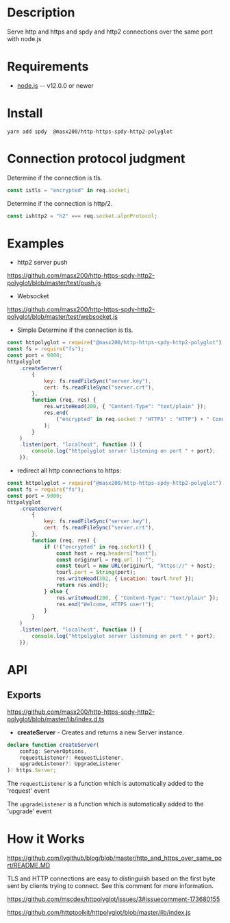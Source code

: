# Description

Serve http and https and spdy and http2 connections over the same port with node.js

# Requirements

-   [node.js](http://nodejs.org/) -- v12.0.0 or newer

# Install

```shell
yarn add spdy  @masx200/http-https-spdy-http2-polyglot
```

# Connection protocol judgment

Determine if the connection is tls.

```js
const istls = "encrypted" in req.socket;
```

Determine if the connection is http/2.

```js
const ishttp2 = "h2" === req.socket.alpnProtocol;
```

# Examples

-   http2 server push

https://github.com/masx200/http-https-spdy-http2-polyglot/blob/master/test/push.js

-   Websocket

https://github.com/masx200/http-https-spdy-http2-polyglot/blob/master/test/websocket.js

-   Simple Determine if the connection is tls.

```javascript
const httpolyglot = require("@masx200/http-https-spdy-http2-polyglot");
const fs = require("fs");
const port = 9000;
httpolyglot
    .createServer(
        {
            key: fs.readFileSync("server.key"),
            cert: fs.readFileSync("server.crt"),
        },
        function (req, res) {
            res.writeHead(200, { "Content-Type": "text/plain" });
            res.end(
                ("encrypted" in req.socket ? "HTTPS" : "HTTP") + " Connection!"
            );
        }
    )
    .listen(port, "localhost", function () {
        console.log("httpolyglot server listening on port " + port);
    });
```

-   redirect all http connections to https:

```javascript
const httpolyglot = require("@masx200/http-https-spdy-http2-polyglot");
const fs = require("fs");
const port = 9000;
httpolyglot
    .createServer(
        {
            key: fs.readFileSync("server.key"),
            cert: fs.readFileSync("server.crt"),
        },
        function (req, res) {
            if (!("encrypted" in req.socket)) {
                const host = req.headers["host"];
                const originurl = req.url || "";
                const tourl = new URL(originurl, "https://" + host);
                tourl.port = String(port);
                res.writeHead(302, { Location: tourl.href });
                return res.end();
            } else {
                res.writeHead(200, { "Content-Type": "text/plain" });
                res.end("Welcome, HTTPS user!");
            }
        }
    )
    .listen(port, "localhost", function () {
        console.log("httpolyglot server listening on port " + port);
    });
```

# API

## Exports

https://github.com/masx200/http-https-spdy-http2-polyglot/blob/master/lib/index.d.ts

-   **createServer** - Creates and returns a new Server instance.

```ts
declare function createServer(
    config: ServerOptions,
    requestListener?: RequestListener,
    upgradeListener?: UpgradeListener
): https.Server;
```

The `requestListener` is a function which is automatically added to the 'request' event

The `upgradeListener` is a function which is automatically added to the 'upgrade' event

# How it Works

https://github.com/lvgithub/blog/blob/master/http_and_https_over_same_port/README.MD

TLS and HTTP connections are easy to distinguish based on the first byte sent by clients trying to connect. See this comment for more information.

https://github.com/mscdex/httpolyglot/issues/3#issuecomment-173680155

https://github.com/httptoolkit/httpolyglot/blob/master/lib/index.js
